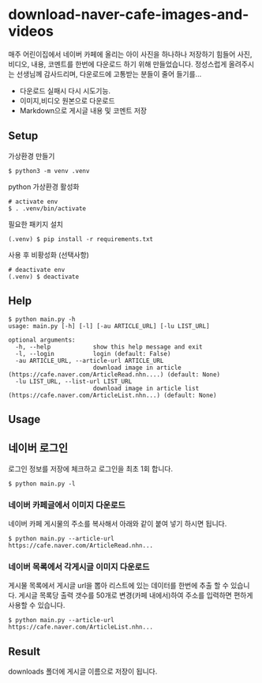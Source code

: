 # download-naver-cafe-images-and-videos

매주 어린이집에서 네이버 카페에 올리는 아이 사진을 하나하나 저장하기 힘들어 
사진, 비디오, 내용, 코멘트를 한번에 다운로드 하기 위해 만들었습니다.
정성스럽게 올려주시는 선생님께 감사드리며, 다운로드에 고통받는 분들이 줄어 들기를...  

 * 다운로드 실패시 다시 시도기능. 
 * 이미지,비디오 원본으로 다운로드
 * Markdown으로 게시글 내용 및 코멘트 저장

## Setup

가상환경 만들기

```
$ python3 -m venv .venv
```

python 가상환경 활성화

```commandline
# activate env
$ . .venv/bin/activate
```

필요한 패키지 설치

```commandline
(.venv) $ pip install -r requirements.txt
```

사용 후 비황성화 (선택사항)

```commandline
# deactivate env
(.venv) $ deactivate
```

## Help
```commandline
$ python main.py -h
usage: main.py [-h] [-l] [-au ARTICLE_URL] [-lu LIST_URL]

optional arguments:
  -h, --help            show this help message and exit
  -l, --login           login (default: False)
  -au ARTICLE_URL, --article-url ARTICLE_URL
                        download image in article (https://cafe.naver.com/ArticleRead.nhn....) (default: None)
  -lu LIST_URL, --list-url LIST_URL
                        download image in article list (https://cafe.naver.com/ArticleList.nhn...) (default: None)
```

## Usage

## 네이버 로그인
로그인 정보를 저장에 체크하고 로그인을 최초 1회 합니다.

```commandline
$ python main.py -l
```

### 네이버 카페글에서 이미지 다운로드
네이버 카페 게시물의 주소를 복사해서 아래와 같이 붙여 넣기 하시면 됩니다.

```commandline
$ python main.py --article-url https://cafe.naver.com/ArticleRead.nhn...
```

### 네이버 목록에서 각게시글 이미지 다운로드
게시물 목록에서 게시글 url을 뽑아 리스트에 있는 데이터를 한번에 추출 할 수 있습니다.
게시글 목록당 출력 갯수를 50개로 변경(카페 내에서)하여 주소를 입력하면 편하게 사용할 수 있습니다.

```commandline
$ python main.py --article-url https://cafe.naver.com/ArticleList.nhn...
```

## Result
downloads 폴더에 게시글 이름으로 저장이 됩니다.
